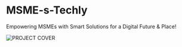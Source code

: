 # MSME-s-Techly
Empowering MSMEs with Smart Solutions for a Digital Future &amp; Place!

![PROJECT COVER](https://github.com/user-attachments/assets/c8566f3d-4b99-4a72-adc6-b6650210140c)

